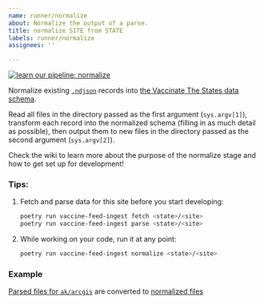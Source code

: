 ```yaml
---
name: runner/normalize
about: Normalize the output of a parse.
title: normalize SITE from STATE
labels: runner/normalize
assignees: ''

---
```


[![learn our pipeline: normalize](https://img.shields.io/static/v1?label=learn%20our%20pipeline&message=normalize&style=social)](https://github.com/CAVaccineInventory/vaccine-feed-ingest/wiki/Runner-pipeline-stages#normalize)

Normalize existing [`.ndjson`](http://ndjson.org/) records into [the Vaccinate The States data schema](https://github.com/CAVaccineInventory/vaccine-feed-ingest/blob/main/vaccine_feed_ingest/schema/schema.py).

Read all files in the directory passed as the first argument (`sys.argv[1]`), transform each record into the normalized schema (filling in as much detail as possible), then output them to new files in the directory passed as the second argument (`sys.argv[2]`).

Check the wiki to learn more about the purpose of the normalize stage and how to get set up for development!

### Tips:

1. Fetch and parse data for this site before you start developing:
    ```sh
    poetry run vaccine-feed-ingest fetch <state>/<site>
    poetry run vaccine-feed-ingest parse <state>/<site>
    ```

1. While working on your code, run it at any point:
    ```sh
    poetry run vaccine-feed-ingest normalize <state>/<site>
    ```

### Example
[Parsed files for `ak/arcgis`](https://github.com/CAVaccineInventory/vaccine-feed-ingest-results/tree/main/ak/arcgis/parsed) are converted to [normalized files](https://github.com/CAVaccineInventory/vaccine-feed-ingest-results/tree/main/ak/arcgis/normalized)
